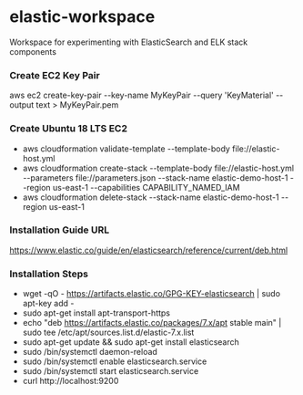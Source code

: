 # elastic-workspace
Workspace for experimenting with ElasticSearch and ELK stack components


### Create EC2 Key Pair
aws ec2 create-key-pair --key-name MyKeyPair --query 'KeyMaterial' --output text > MyKeyPair.pem

### Create Ubuntu 18 LTS EC2
+ aws cloudformation validate-template --template-body file://elastic-host.yml
+ aws cloudformation create-stack --template-body file://elastic-host.yml --parameters file://parameters.json --stack-name elastic-demo-host-1 --region us-east-1 --capabilities CAPABILITY_NAMED_IAM
+ aws cloudformation delete-stack --stack-name elastic-demo-host-1 --region us-east-1

### Installation Guide URL
https://www.elastic.co/guide/en/elasticsearch/reference/current/deb.html

### Installation Steps
+ wget -qO - https://artifacts.elastic.co/GPG-KEY-elasticsearch | sudo apt-key add -
+ sudo apt-get install apt-transport-https
+ echo "deb https://artifacts.elastic.co/packages/7.x/apt stable main" | sudo tee /etc/apt/sources.list.d/elastic-7.x.list
+ sudo apt-get update && sudo apt-get install elasticsearch
+ sudo /bin/systemctl daemon-reload 
+ sudo /bin/systemctl enable elasticsearch.service
+ sudo /bin/systemctl start elasticsearch.service
+ curl http://localhost:9200
